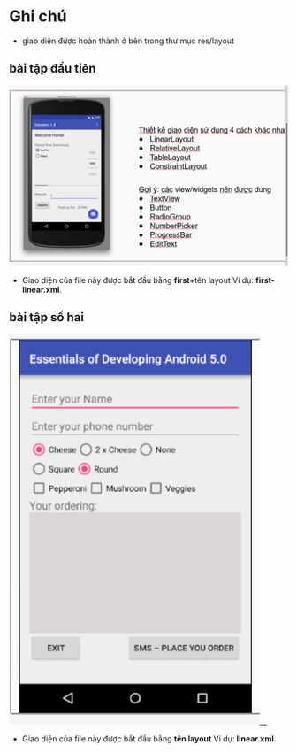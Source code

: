 # Ghi chú
- giao diện được hoàn thành ở bên trong thư mục res/layout
## bài tập đầu tiên 
![Alt text](/week3/bai1.png "Optional Title")
- Giao diện của file này được bắt đầu bằng **first**+tên layout Ví dụ: **first-linear.xml**.
## bài tập số hai
![Alt text](/week3/bai2.png "Optional Title")__

- Giao diện của file này được bắt đầu bằng **tên layout** Ví dụ: **linear.xml**.

